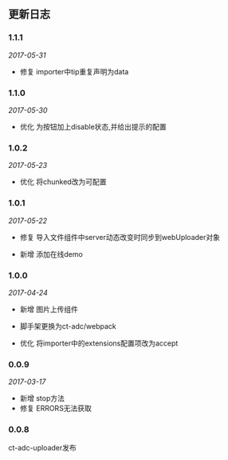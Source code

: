 ## 更新日志

### 1.1.1

*2017-05-31*

- 修复 importer中tip重复声明为data

### 1.1.0

*2017-05-30*

- 优化 为按钮加上disable状态,并给出提示的配置

### 1.0.2

*2017-05-23*

- 优化 将chunked改为可配置

### 1.0.1

*2017-05-22*

- 修复 导入文件组件中server动态改变时同步到webUploader对象

- 新增 添加在线demo

### 1.0.0

*2017-04-24*

- 新增 图片上传组件

- 脚手架更换为ct-adc/webpack

- 优化 将importer中的extensions配置项改为accept

### 0.0.9

*2017-03-17*

- 新增 stop方法
- 修复 ERRORS无法获取

### 0.0.8

ct-adc-uploader发布